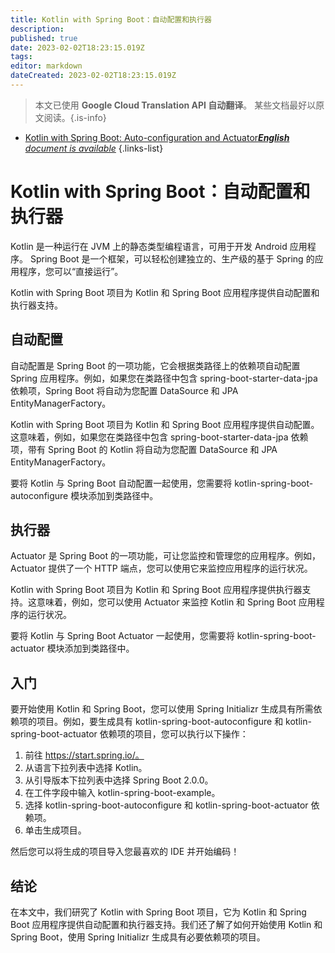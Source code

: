```yaml
---
title: Kotlin with Spring Boot：自动配置和执行器
description: 
published: true
date: 2023-02-02T18:23:15.019Z
tags: 
editor: markdown
dateCreated: 2023-02-02T18:23:15.019Z
---
```


> 本文已使用 **Google Cloud Translation API 自动翻译**。
某些文档最好以原文阅读。{.is-info}



- [Kotlin with Spring Boot: Auto-configuration and Actuator***English** document is available*](/en/Knowledge-base/Kotlin/kotlin-with-spring-boot-auto-configuration-and-actuator)
{.links-list}


# Kotlin with Spring Boot：自动配置和执行器

Kotlin 是一种运行在 JVM 上的静态类型编程语言，可用于开发 Android 应用程序。 Spring Boot 是一个框架，可以轻松创建独立的、生产级的基于 Spring 的应用程序，您可以“直接运行”。

Kotlin with Spring Boot 项目为 Kotlin 和 Spring Boot 应用程序提供自动配置和执行器支持。

## 自动配置

自动配置是 Spring Boot 的一项功能，它会根据类路径上的依赖项自动配置 Spring 应用程序。例如，如果您在类路径中包含 spring-boot-starter-data-jpa 依赖项，Spring Boot 将自动为您配置 DataSource 和 JPA EntityManagerFactory。

Kotlin with Spring Boot 项目为 Kotlin 和 Spring Boot 应用程序提供自动配置。这意味着，例如，如果您在类路径中包含 spring-boot-starter-data-jpa 依赖项，带有 Spring Boot 的 Kotlin 将自动为您配置 DataSource 和 JPA EntityManagerFactory。

要将 Kotlin 与 Spring Boot 自动配置一起使用，您需要将 kotlin-spring-boot-autoconfigure 模块添加到类路径中。

## 执行器

Actuator 是 Spring Boot 的一项功能，可让您监控和管理您的应用程序。例如，Actuator 提供了一个 HTTP 端点，您可以使用它来监控应用程序的运行状况。

Kotlin with Spring Boot 项目为 Kotlin 和 Spring Boot 应用程序提供执行器支持。这意味着，例如，您可以使用 Actuator 来监控 Kotlin 和 Spring Boot 应用程序的运行状况。

要将 Kotlin 与 Spring Boot Actuator 一起使用，您需要将 kotlin-spring-boot-actuator 模块添加到类路径中。

## 入门

要开始使用 Kotlin 和 Spring Boot，您可以使用 Spring Initializr 生成具有所需依赖项的项目。例如，要生成具有 kotlin-spring-boot-autoconfigure 和 kotlin-spring-boot-actuator 依赖项的项目，您可以执行以下操作：

1. 前往 https://start.spring.io/。
2. 从语言下拉列表中选择 Kotlin。
3. 从引导版本下拉列表中选择 Spring Boot 2.0.0。
4. 在工件字段中输入 kotlin-spring-boot-example。
5. 选择 kotlin-spring-boot-autoconfigure 和 kotlin-spring-boot-actuator 依赖项。
6. 单击生成项目。

然后您可以将生成的项目导入您最喜欢的 IDE 并开始编码！

## 结论

在本文中，我们研究了 Kotlin with Spring Boot 项目，它为 Kotlin 和 Spring Boot 应用程序提供自动配置和执行器支持。我们还了解了如何开始使用 Kotlin 和 Spring Boot，使用 Spring Initializr 生成具有必要依赖项的项目。